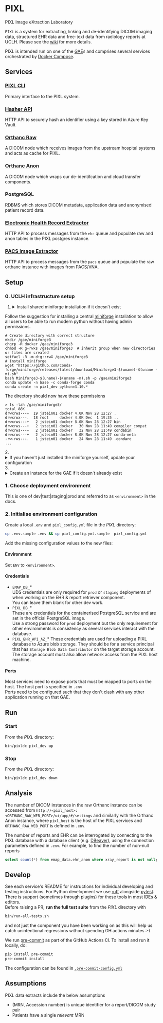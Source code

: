 # PIXL
PIXL Image eXtraction Laboratory

`PIXL` is a system for extracting, linking and de-identifying DICOM imaging data, structured EHR data and free-text data from radiology reports at UCLH.
Please see the [wiki](https://github.com/UCLH-Foundry/PIXL/wiki) for more details.

PIXL is intended run on one of the [GAE](https://github.com/UCLH-Foundry/Book-of-FlowEHR/blob/main/glossary.md#gaes)s and comprises
several services orchestrated by [Docker Compose](https://docs.docker.com/compose/).

## Services
### [PIXL CLI](./cli/README.md)
Primary interface to the PIXL system.
### [Hasher API](./hasher/README.md)
HTTP API to securely hash an identifier using a key stored in Azure Key Vault.
### [Orthanc Raw](./orthanc/orthanc-raw/README.md)
A DICOM node which receives images from the upstream hospital systems and acts as cache for PIXL.
### [Orthanc Anon](./orthanc/orthanc-anon/README.md)
A DICOM node which wraps our de-identifcation and cloud transfer components.
### PostgreSQL
RDBMS which stores DICOM metadata, application data and anonymised patient record data.
### [Electronic Health Record Extractor](./pixl_ehr/README.md)
HTTP API to process messages from the `ehr` queue and populate raw and anon tables in the PIXL postgres instance. 
### [PACS Image Extractor](./pixl_pacs/README.md)
HTTP API to process messages from the `pacs` queue and populate the raw orthanc instance with images from PACS/VNA. 

## Setup

### 0. UCLH infrastructure setup

1. <details><summary>Install shared miniforge installation if it doesn't exist</summary>
  Follow the suggestion for installing a central [miniforge](https://github.com/conda-forge/miniforge)
  installation to allow all users to be able to run modern python without having admin permissions.
  
  ```shell
  # Create directory with correct structure
  mkdir /gae/miniforge3
  chgrp -R docker /gae/miniforge3
  chmod -R g+rwxs /gae/miniforge3  # inherit group when new directories or files are created
  setfacl -R -m d:g::rwX /gae/miniforge3
  # Install miniforge
  wget "https://github.com/conda-forge/miniforge/releases/latest/download/Miniforge3-$(uname)-$(uname -m).sh"
  bash Miniforge3-$(uname)-$(uname -m).sh -p /gae/miniforge3 
  conda update -n base -c conda-forge conda
  conda create -n pixl_dev python=3.10.*
  ```
  
  The directory should now have these permissions
  
  ```
  > ls -lah /gae/miniforge3/
  total 88K
  drwxrws---+  19 jstein01 docker 4.0K Nov 28 12:27 .
  drwxrwx---.  18 root     docker 4.0K Dec  1 19:35 ..
  drwxrws---+   2 jstein01 docker 8.0K Nov 28 12:27 bin
  drwxrws---+   2 jstein01 docker   30 Nov 28 11:49 compiler_compat
  drwxrws---+   2 jstein01 docker   32 Nov 28 11:49 condabin
  drwxrws---+   2 jstein01 docker 8.0K Nov 28 12:27 conda-meta
  -rw-rws---.   1 jstein01 docker   24 Nov 28 11:49 .condarc
  ...
  ```
</details>
2. <details><summary>If you haven't just installed the miniforge yourself, update your configuration</summary>
  Edit `~/.bash_profile` to add `/gae/miniforge3/bin` to the PATH. for example
  
  ```
  PATH=$PATH:$HOME/.local/bin:$HOME/bin:/gae/miniforge3/bin
  ```
  
  Run the updated profile (or reconnect to the GAE) so that conda is in your PATH
  
  ```shell
  source ~/.bash_profile
  ```
  
  Initialise conda
  
  ```shell
  conda init bash
  ```
  
  Run the updated profile (or reconnect to the GAE) so that conda is in your PATH
  
  ```shell
  source ~/.bash_profile
  ```
  
  Activate an existing pixl environment
  
  ```shell
  conda activate pixl_dev
  ```
</details>
3. <details><summary>Create an instance for the GAE if it doesn't already exist</summary>
  Select a place for the deployment. On UCLH infrastructure this will be in `/gae`, so `/gae/pixl-dev` for example.
  
  ```shell
  mkdir /gae/pixl_dev
  chgrp -R docker /gae/pixl_dev
  chmod -R g+rwxs /gae/pixl_dev  # inherit group when new directories or files are created
  setfacl -R -m d:g::rwX /gae/pixl_dev
  # now clone the repository or copy an existing deployment
  ```
</details>

### 1. Choose deployment environment
This is one of dev|test|staging|prod and referred to as `<environment>` in the docs.

### 2. Initialise environment configuration
Create a local `.env` and `pixl_config.yml` file in the _PIXL_ directory:
```bash
cp .env.sample .env && cp pixl_config.yml.sample  pixl_config.yml
```
Add the missing configuration values to the new files:

#### Environment
Set `ENV` to `<environment>`.

#### Credentials
- `EMAP_DB_`*  
UDS credentials are only required for `prod` or `staging` deployments of when working on the EHR & report retriever component.  
You can leave them blank for other dev work. 
- `PIXL_DB_`*  
These are credentials for the containerised PostgreSQL service and are set in the official PostgreSQL image.   
Use a strong password for `prod` deployment but the only requirement for other environments is consistency as several services interact with the database.
- `PIXL_EHR_API_AZ_`*
These credentials are used for uploading a PIXL database to Azure blob storage. They should be for a service principal that has `Storage Blob Data Contributor`
on the target storage account. The storage account must also allow network access from the PIXL host machine.

#### Ports
Most services need to expose ports that must be mapped to ports on the host. The host port is specified in `.env`  
Ports need to be configured such that they don't clash with any other application running on that GAE.  


## Run

### Start
From the _PIXL_ directory:
```bash
bin/pixldc pixl_dev up
```

### Stop
From the _PIXL_ directory:
```bash
bin/pixldc pixl_dev down
```

## Analysis

The number of DICOM instances in the raw Orthanc instance can be accessed from
`http://<pixl_host>:<ORTHANC_RAW_WEB_PORT>/ui/app/#/settings` and similarly with 
the Orthanc Anon instance, where `pixl_host` is the host of the PIXL services
and `ORTHANC_RAW_WEB_PORT` is defined in `.env`.

The number of reports and EHR can be interrogated by connecting to the PIXL 
database with a database client (e.g. [DBeaver](https://dbeaver.io/)), using 
the connection parameters defined in `.env`. For example, to find the number of 
non-null reports

```sql
select count(*) from emap_data.ehr_anon where xray_report is not null;
```


## Develop
See each service's README for instructions for individual developing and testing instructions. 
For Python development we use [ruff](https://docs.astral.sh/ruff/) alongside [pytest](https://www.pytest.org/).
There is support (sometimes through plugins) for these tools in most IDEs & editors.  
Before raising a PR, **run the full test suite** from the _PIXL_ directory with
```bash
bin/run-all-tests.sh
```
and not just the component you have been working on as this will help us catch unintentional regressions without spending GH actions minutes :-)   

We run [pre-commit](https://pre-commit.com/) as part of the GitHub Actions CI. To install and run it locally, do:

```sh
pip install pre-commit
pre-commit install
```

The configuration can be found in [`.pre-commit-config.yml`](./.pre-commit-config.yaml)

## Assumptions

PIXL data extracts include the below assumptions

- (MRN, Accession number) is unique identifier for a report/DICOM study pair
- Patients have a single _relevant_ MRN
